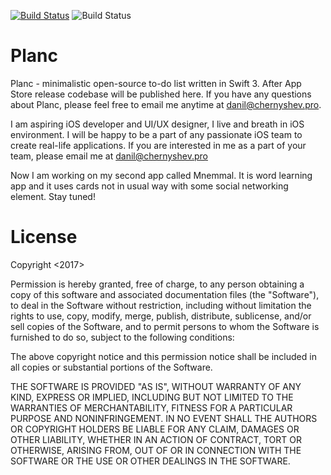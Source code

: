 [![Build Status](https://travis-ci.org/aerlinn13/planc.svg?branch=master)](https://travis-ci.org/aerlinn13/planc)
![Build Status](https://img.shields.io/badge/lang-swift-orange.svg)

# Planc
Planc - minimalistic open-source to-do list written in Swift 3. After App Store release codebase will be published here. 
If you have any questions about Planc, please feel free to email me anytime at danil@chernyshev.pro.

I am aspiring iOS developer and UI/UX designer, I live and breath in iOS environment. I will be happy to be a part of any passionate iOS team 
to create real-life applications. If you are interested in me as a part of your team, please email me at danil@chernyshev.pro

Now I am working on my second app called Mnemmal. It is word learning app and it uses cards not in usual way with some social networking element.
Stay tuned!

# License

Copyright <2017> <CHERNYSHEV DANIL>

Permission is hereby granted, free of charge, to any person obtaining a copy of this software and associated documentation files (the "Software"), to deal in the Software without restriction, including without limitation the rights to use, copy, modify, merge, publish, distribute, sublicense, and/or sell copies of the Software, and to permit persons to whom the Software is furnished to do so, subject to the following conditions:

The above copyright notice and this permission notice shall be included in all copies or substantial portions of the Software.

THE SOFTWARE IS PROVIDED "AS IS", WITHOUT WARRANTY OF ANY KIND, EXPRESS OR IMPLIED, INCLUDING BUT NOT LIMITED TO THE WARRANTIES OF MERCHANTABILITY, FITNESS FOR A PARTICULAR PURPOSE AND NONINFRINGEMENT. IN NO EVENT SHALL THE AUTHORS OR COPYRIGHT HOLDERS BE LIABLE FOR ANY CLAIM, DAMAGES OR OTHER LIABILITY, WHETHER IN AN ACTION OF CONTRACT, TORT OR OTHERWISE, ARISING FROM, OUT OF OR IN CONNECTION WITH THE SOFTWARE OR THE USE OR OTHER DEALINGS IN THE SOFTWARE.

